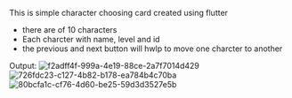 This is simple character choosing card created using flutter
 - there are of 10 characters
 - Each charcter with name, level and id
 - the previous and next button will hwlp to move one charcter to another

Output: 
![f2adff4f-999a-4e19-88ce-2a7f7014d429](https://github.com/user-attachments/assets/89999520-9376-4594-8844-b5cec331d74e)
![726fdc23-c127-4b82-b178-ea784b4c70ba](https://github.com/user-attachments/assets/83f3b524-9461-44b8-9147-7851c48c0e9f)
![80bcfa1c-cf76-4d60-be25-59d3d3527e5b](https://github.com/user-attachments/assets/b413c432-0d30-4df7-83cc-a8cec91a5ef7)
